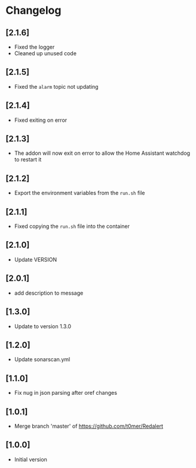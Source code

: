 # Changelog

## [2.1.6]
- Fixed the logger
- Cleaned up unused code

## [2.1.5]
- Fixed the `alarm` topic not updating

## [2.1.4]
- Fixed exiting on error

## [2.1.3]
- The addon will now exit on error to allow the Home Assistant watchdog to restart it

## [2.1.2]
- Export the environment variables from the `run.sh` file

## [2.1.1]
- Fixed copying the `run.sh` file into the container

## [2.1.0]
- Update VERSION

## [2.0.1]
- add description to message

## [1.3.0]
- Update to version 1.3.0

## [1.2.0]
- Update sonarscan.yml

## [1.1.0]
- Fix nug in json parsing after oref changes

## [1.0.1]
- Merge branch 'master' of https://github.com/t0mer/Redalert

## [1.0.0]
- Initial version